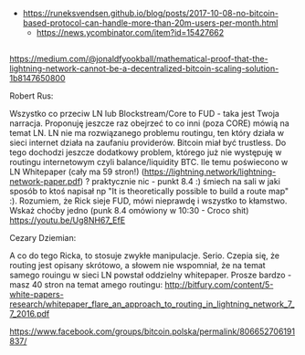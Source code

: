 - https://runeksvendsen.github.io/blog/posts/2017-10-08-no-bitcoin-based-protocol-can-handle-more-than-20m-users-per-month.html
  - https://news.ycombinator.com/item?id=15427662
  
##

https://medium.com/@jonaldfyookball/mathematical-proof-that-the-lightning-network-cannot-be-a-decentralized-bitcoin-scaling-solution-1b8147650800
  
Robert Rus:

Wszystko co przeciw LN lub Blockstream/Core to FUD - taka jest Twoja narracja. Proponuję jeszcze raz obejrzeć to co inni (poza CORE) mówią na temat LN. LN nie ma rozwiązanego problemu routingu, ten który działa w sieci internet działa na zaufaniu providerów. Bitcoin miał być trustless. Do tego dochodzi jeszcze dodatkowy problem, którego już nie występuję w routingu internetowym czyli balance/liquidity BTC. Ile temu poświecono w LN Whitepaper (cały ma 59 stron!)
(https://lightning.network/lightning-network-paper.pdf) ? praktycznie nic - punkt 8.4 :) śmiech na sali w jaki sposób to ktoś napisał np "It is theoretically possible to build a route map" :). Rozumiem, że Rick sieje FUD, mówi nieprawdę i wszystko to kłamstwo. Wskaż choćby jedno (punk 8.4 omówiony w 10:30 - Croco shit) https://youtu.be/Ug8NH67_EfE

Cezary Dziemian:

A co do tego Ricka, to stosuje zwykłe manipulacje. Serio. Czepia się, że routing jest opisany skrótowo, a słowem nie wspomniał, że na temat samego rouingu w sieci LN powstał oddzielny whitepaper. Prosze bardzo - masz 40 stron na temat amego routingu: http://bitfury.com/content/5-white-papers-research/whitepaper_flare_an_approach_to_routing_in_lightning_network_7_7_2016.pdf

https://www.facebook.com/groups/bitcoin.polska/permalink/806652706191837/